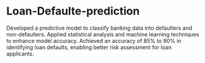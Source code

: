 # Loan-Defaulte-prediction
Developed a predictive model to classify banking data into defaulters and non-defaulters. Applied statistical analysis and machine learning techniques to enhance model accuracy. Achieved an accuracy of 85% to 90% in identifying loan defaults, enabling better risk assessment for loan applicants.
